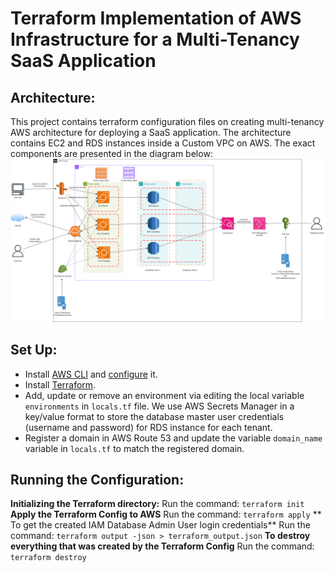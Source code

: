 # Terraform Implementation of AWS Infrastructure for a Multi-Tenancy SaaS Application

## Architecture:
This project contains terraform configuration files on creating multi-tenancy AWS architecture for deploying a SaaS application. The architecture contains EC2 and RDS instances inside a Custom VPC on AWS. The exact components are presented in the diagram below:
![alt AWS Architecture](./architecture/Diagram.PNG "AWS Architecture")

## Set Up:
* Install [AWS CLI](https://docs.aws.amazon.com/cli/latest/userguide/getting-started-install.html) and [configure](https://docs.aws.amazon.com/cli/latest/userguide/cli-chap-configure.html) it.
* Install [Terraform](https://developer.hashicorp.com/terraform/tutorials/aws-get-started/install-cli).
* Add, update or remove an environment via editing the local variable `environments` in `locals.tf` file. We use AWS Secrets Manager in a key/value format to store the database master user credentials (username and password) for RDS instance for each tenant.
* Register a domain in AWS Route 53 and update the variable `domain_name` variable in `locals.tf` to match the registered domain.

## Running the Configuration:
**Initializing the Terraform directory:** 
Run the command: `terraform init`
**Apply the Terraform Config to AWS**
Run the command: `terraform apply`
** To get the created IAM Database Admin User login credentials**
Run the command: `terraform output -json > terraform_output.json`
**To destroy everything that was created by the Terraform Config**
Run the command: `terraform destroy`